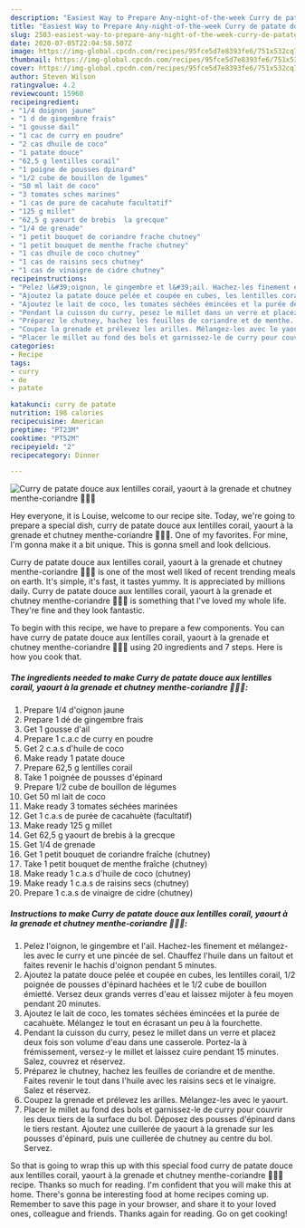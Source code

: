 ```yaml
---
description: "Easiest Way to Prepare Any-night-of-the-week Curry de patate douce aux lentilles corail, yaourt à la grenade et chutney menthe-coriandre 🍠🥣🌱"
title: "Easiest Way to Prepare Any-night-of-the-week Curry de patate douce aux lentilles corail, yaourt à la grenade et chutney menthe-coriandre 🍠🥣🌱"
slug: 2503-easiest-way-to-prepare-any-night-of-the-week-curry-de-patate-douce-aux-lentilles-corail-yaourt-a-la-grenade-et-chutney-menthe-coriandre
date: 2020-07-05T22:04:58.507Z
image: https://img-global.cpcdn.com/recipes/95fce5d7e8393fe6/751x532cq70/curry-de-patate-douce-aux-lentilles-corail-yaourt-a-la-grenade-et-chutney-menthe-coriandre-🍠🥣🌱-photo-principale-de-la-recette.jpg
thumbnail: https://img-global.cpcdn.com/recipes/95fce5d7e8393fe6/751x532cq70/curry-de-patate-douce-aux-lentilles-corail-yaourt-a-la-grenade-et-chutney-menthe-coriandre-🍠🥣🌱-photo-principale-de-la-recette.jpg
cover: https://img-global.cpcdn.com/recipes/95fce5d7e8393fe6/751x532cq70/curry-de-patate-douce-aux-lentilles-corail-yaourt-a-la-grenade-et-chutney-menthe-coriandre-🍠🥣🌱-photo-principale-de-la-recette.jpg
author: Steven Wilson
ratingvalue: 4.2
reviewcount: 15960
recipeingredient:
- "1/4 doignon jaune"
- "1 d de gingembre frais"
- "1 gousse dail"
- "1 cac de curry en poudre"
- "2 cas dhuile de coco"
- "1 patate douce"
- "62,5 g lentilles corail"
- "1 poigne de pousses dpinard"
- "1/2 cube de bouillon de lgumes"
- "50 ml lait de coco"
- "3 tomates sches marines"
- "1 cas de pure de cacahute facultatif"
- "125 g millet"
- "62,5 g yaourt de brebis  la grecque"
- "1/4 de grenade"
- "1 petit bouquet de coriandre frache chutney"
- "1 petit bouquet de menthe frache chutney"
- "1 cas dhuile de coco chutney"
- "1 cas de raisins secs chutney"
- "1 cas de vinaigre de cidre chutney"
recipeinstructions:
- "Pelez l&#39;oignon, le gingembre et l&#39;ail. Hachez-les finement et mélangez-les avec le curry et une pincée de sel. Chauffez l&#39;huile dans un faitout et faites revenir le hachis d&#39;oignon pendant 5 minutes."
- "Ajoutez la patate douce pelée et coupée en cubes, les lentilles corail, 1/2 poignée de pousses d&#39;épinard hachées et le 1/2 cube de bouillon émietté. Versez deux grands verres d&#39;eau et laissez mijoter à feu moyen pendant 20 minutes."
- "Ajoutez le lait de coco, les tomates séchées émincées et la purée de cacahuète. Mélangez le tout en écrasant un peu à la fourchette."
- "Pendant la cuisson du curry, pesez le millet dans un verre et placez deux fois son volume d&#39;eau dans une casserole. Portez-la à frémissement, versez-y le millet et laissez cuire pendant 15 minutes. Salez, couvrez et réservez."
- "Préparez le chutney, hachez les feuilles de coriandre et de menthe. Faites revenir le tout dans l&#39;huile avec les raisins secs et le vinaigre. Salez et réservez."
- "Coupez la grenade et prélevez les arilles. Mélangez-les avec le yaourt."
- "Placer le millet au fond des bols et garnissez-le de curry pour couvrir les deux tiers de la surface du bol. Déposez des pousses d&#39;épinard dans le tiers restant. Ajoutez une cuillerée de yaourt à la grenade sur les pousses d&#39;épinard, puis une cuillerée de chutney au centre du bol. Servez."
categories:
- Recipe
tags:
- curry
- de
- patate

katakunci: curry de patate 
nutrition: 198 calories
recipecuisine: American
preptime: "PT23M"
cooktime: "PT52M"
recipeyield: "2"
recipecategory: Dinner

---
```



![Curry de patate douce aux lentilles corail, yaourt à la grenade et chutney menthe-coriandre 🍠🥣🌱](https://img-global.cpcdn.com/recipes/95fce5d7e8393fe6/751x532cq70/curry-de-patate-douce-aux-lentilles-corail-yaourt-a-la-grenade-et-chutney-menthe-coriandre-🍠🥣🌱-photo-principale-de-la-recette.jpg)

Hey everyone, it is Louise, welcome to our recipe site. Today, we're going to prepare a special dish, curry de patate douce aux lentilles corail, yaourt à la grenade et chutney menthe-coriandre 🍠🥣🌱. One of my favorites. For mine, I'm gonna make it a bit unique. This is gonna smell and look delicious.

Curry de patate douce aux lentilles corail, yaourt à la grenade et chutney menthe-coriandre 🍠🥣🌱 is one of the most well liked of recent trending meals on earth. It's simple, it's fast, it tastes yummy. It is appreciated by millions daily. Curry de patate douce aux lentilles corail, yaourt à la grenade et chutney menthe-coriandre 🍠🥣🌱 is something that I've loved my whole life. They're fine and they look fantastic.




To begin with this recipe, we have to prepare a few components. You can have curry de patate douce aux lentilles corail, yaourt à la grenade et chutney menthe-coriandre 🍠🥣🌱 using 20 ingredients and 7 steps. Here is how you cook that.

<!--inarticleads1-->

##### The ingredients needed to make Curry de patate douce aux lentilles corail, yaourt à la grenade et chutney menthe-coriandre 🍠🥣🌱:

1. Prepare 1/4 d&#39;oignon jaune
1. Prepare 1 dé de gingembre frais
1. Get 1 gousse d&#39;ail
1. Prepare 1 c.a.c de curry en poudre
1. Get 2 c.a.s d&#39;huile de coco
1. Make ready 1 patate douce
1. Prepare 62,5 g lentilles corail
1. Take 1 poignée de pousses d&#39;épinard
1. Prepare 1/2 cube de bouillon de légumes
1. Get 50 ml lait de coco
1. Make ready 3 tomates séchées marinées
1. Get 1 c.a.s de purée de cacahuète (facultatif)
1. Make ready 125 g millet
1. Get 62,5 g yaourt de brebis à la grecque
1. Get 1/4 de grenade
1. Get 1 petit bouquet de coriandre fraîche (chutney)
1. Take 1 petit bouquet de menthe fraîche (chutney)
1. Make ready 1 c.a.s d&#39;huile de coco (chutney)
1. Make ready 1 c.a.s de raisins secs (chutney)
1. Prepare 1 c.a.s de vinaigre de cidre (chutney)




<!--inarticleads2-->

##### Instructions to make Curry de patate douce aux lentilles corail, yaourt à la grenade et chutney menthe-coriandre 🍠🥣🌱:

1. Pelez l&#39;oignon, le gingembre et l&#39;ail. Hachez-les finement et mélangez-les avec le curry et une pincée de sel. Chauffez l&#39;huile dans un faitout et faites revenir le hachis d&#39;oignon pendant 5 minutes.
1. Ajoutez la patate douce pelée et coupée en cubes, les lentilles corail, 1/2 poignée de pousses d&#39;épinard hachées et le 1/2 cube de bouillon émietté. Versez deux grands verres d&#39;eau et laissez mijoter à feu moyen pendant 20 minutes.
1. Ajoutez le lait de coco, les tomates séchées émincées et la purée de cacahuète. Mélangez le tout en écrasant un peu à la fourchette.
1. Pendant la cuisson du curry, pesez le millet dans un verre et placez deux fois son volume d&#39;eau dans une casserole. Portez-la à frémissement, versez-y le millet et laissez cuire pendant 15 minutes. Salez, couvrez et réservez.
1. Préparez le chutney, hachez les feuilles de coriandre et de menthe. Faites revenir le tout dans l&#39;huile avec les raisins secs et le vinaigre. Salez et réservez.
1. Coupez la grenade et prélevez les arilles. Mélangez-les avec le yaourt.
1. Placer le millet au fond des bols et garnissez-le de curry pour couvrir les deux tiers de la surface du bol. Déposez des pousses d&#39;épinard dans le tiers restant. Ajoutez une cuillerée de yaourt à la grenade sur les pousses d&#39;épinard, puis une cuillerée de chutney au centre du bol. Servez.




So that is going to wrap this up with this special food curry de patate douce aux lentilles corail, yaourt à la grenade et chutney menthe-coriandre 🍠🥣🌱 recipe. Thanks so much for reading. I'm confident that you will make this at home. There's gonna be interesting food at home recipes coming up. Remember to save this page in your browser, and share it to your loved ones, colleague and friends. Thanks again for reading. Go on get cooking!
